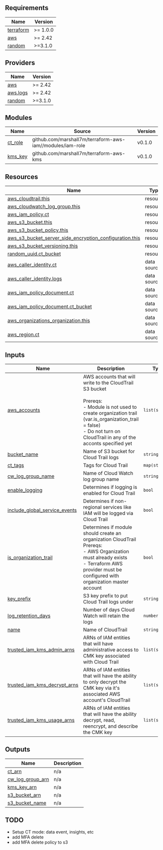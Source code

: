 <!-- BEGINNING OF PRE-COMMIT-TERRAFORM DOCS HOOK -->
## Requirements

| Name | Version |
|------|---------|
| <a name="requirement_terraform"></a> [terraform](#requirement\_terraform) | >= 1.0.0 |
| <a name="requirement_aws"></a> [aws](#requirement\_aws) | >= 2.42 |
| <a name="requirement_random"></a> [random](#requirement\_random) | >=3.1.0 |

## Providers

| Name | Version |
|------|---------|
| <a name="provider_aws"></a> [aws](#provider\_aws) | >= 2.42 |
| <a name="provider_aws.logs"></a> [aws.logs](#provider\_aws.logs) | >= 2.42 |
| <a name="provider_random"></a> [random](#provider\_random) | >=3.1.0 |

## Modules

| Name | Source | Version |
|------|--------|---------|
| <a name="module_ct_role"></a> [ct\_role](#module\_ct\_role) | github.com/marshall7m/terraform-aws-iam//modules/iam-role | v0.1.0 |
| <a name="module_kms_key"></a> [kms\_key](#module\_kms\_key) | github.com/marshall7m/terraform-aws-kms | v0.1.0 |

## Resources

| Name | Type |
|------|------|
| [aws_cloudtrail.this](https://registry.terraform.io/providers/hashicorp/aws/latest/docs/resources/cloudtrail) | resource |
| [aws_cloudwatch_log_group.this](https://registry.terraform.io/providers/hashicorp/aws/latest/docs/resources/cloudwatch_log_group) | resource |
| [aws_iam_policy.ct](https://registry.terraform.io/providers/hashicorp/aws/latest/docs/resources/iam_policy) | resource |
| [aws_s3_bucket.this](https://registry.terraform.io/providers/hashicorp/aws/latest/docs/resources/s3_bucket) | resource |
| [aws_s3_bucket_policy.this](https://registry.terraform.io/providers/hashicorp/aws/latest/docs/resources/s3_bucket_policy) | resource |
| [aws_s3_bucket_server_side_encryption_configuration.this](https://registry.terraform.io/providers/hashicorp/aws/latest/docs/resources/s3_bucket_server_side_encryption_configuration) | resource |
| [aws_s3_bucket_versioning.this](https://registry.terraform.io/providers/hashicorp/aws/latest/docs/resources/s3_bucket_versioning) | resource |
| [random_uuid.ct_bucket](https://registry.terraform.io/providers/hashicorp/random/latest/docs/resources/uuid) | resource |
| [aws_caller_identity.ct](https://registry.terraform.io/providers/hashicorp/aws/latest/docs/data-sources/caller_identity) | data source |
| [aws_caller_identity.logs](https://registry.terraform.io/providers/hashicorp/aws/latest/docs/data-sources/caller_identity) | data source |
| [aws_iam_policy_document.ct](https://registry.terraform.io/providers/hashicorp/aws/latest/docs/data-sources/iam_policy_document) | data source |
| [aws_iam_policy_document.ct_bucket](https://registry.terraform.io/providers/hashicorp/aws/latest/docs/data-sources/iam_policy_document) | data source |
| [aws_organizations_organization.this](https://registry.terraform.io/providers/hashicorp/aws/latest/docs/data-sources/organizations_organization) | data source |
| [aws_region.ct](https://registry.terraform.io/providers/hashicorp/aws/latest/docs/data-sources/region) | data source |

## Inputs

| Name | Description | Type | Default | Required |
|------|-------------|------|---------|:--------:|
| <a name="input_aws_accounts"></a> [aws\_accounts](#input\_aws\_accounts) | AWS accounts that will write to the CloudTrail S3 bucket<br><br>Prereqs:<br>  - Module is not used to create organization trail (var.is\_organization\_trail = false)<br>  - Do not turn on CloudTrail in any of the acconts specified yet | `list(string)` | `[]` | no |
| <a name="input_bucket_name"></a> [bucket\_name](#input\_bucket\_name) | Name of S3 bucket for Cloud Trail logs | `string` | `null` | no |
| <a name="input_ct_tags"></a> [ct\_tags](#input\_ct\_tags) | Tags for Cloud Trail | `map(string)` | `{}` | no |
| <a name="input_cw_log_group_name"></a> [cw\_log\_group\_name](#input\_cw\_log\_group\_name) | Name of Cloud Watch log group name | `string` | `"cloudtrail-logs"` | no |
| <a name="input_enable_logging"></a> [enable\_logging](#input\_enable\_logging) | Determines if logging is enabled for Cloud Trail | `bool` | `true` | no |
| <a name="input_include_global_service_events"></a> [include\_global\_service\_events](#input\_include\_global\_service\_events) | Determines if non-regional services like IAM will be logged via Cloud Trail | `bool` | `true` | no |
| <a name="input_is_organization_trail"></a> [is\_organization\_trail](#input\_is\_organization\_trail) | Determines if module should create an organization CloudTrail <br>Prereqs:<br>  - AWS Organization must already exists<br>  - Terraform AWS provider must be configured with organization master account | `bool` | `false` | no |
| <a name="input_key_prefix"></a> [key\_prefix](#input\_key\_prefix) | S3 key prefix to put Cloud Trail logs under | `string` | `null` | no |
| <a name="input_log_retention_days"></a> [log\_retention\_days](#input\_log\_retention\_days) | Number of days Cloud Watch will retain the logs | `number` | n/a | yes |
| <a name="input_name"></a> [name](#input\_name) | Name of CloudTrail | `string` | n/a | yes |
| <a name="input_trusted_iam_kms_admin_arns"></a> [trusted\_iam\_kms\_admin\_arns](#input\_trusted\_iam\_kms\_admin\_arns) | ARNs of IAM entities that will have administrative access to CMK key associated with Cloud Trail | `list(string)` | n/a | yes |
| <a name="input_trusted_iam_kms_decrypt_arns"></a> [trusted\_iam\_kms\_decrypt\_arns](#input\_trusted\_iam\_kms\_decrypt\_arns) | ARNs of IAM entities that will have the ability to only decrypt the CMK key via it's associated AWS account's CloudTrail | `list(string)` | `[]` | no |
| <a name="input_trusted_iam_kms_usage_arns"></a> [trusted\_iam\_kms\_usage\_arns](#input\_trusted\_iam\_kms\_usage\_arns) | ARNs of IAM entities that will have the ability decrypt, read, reencrypt, and describe the CMK key | `list(string)` | `[]` | no |

## Outputs

| Name | Description |
|------|-------------|
| <a name="output_ct_arn"></a> [ct\_arn](#output\_ct\_arn) | n/a |
| <a name="output_cw_log_group_arn"></a> [cw\_log\_group\_arn](#output\_cw\_log\_group\_arn) | n/a |
| <a name="output_kms_key_arn"></a> [kms\_key\_arn](#output\_kms\_key\_arn) | n/a |
| <a name="output_s3_bucket_arn"></a> [s3\_bucket\_arn](#output\_s3\_bucket\_arn) | n/a |
| <a name="output_s3_bucket_name"></a> [s3\_bucket\_name](#output\_s3\_bucket\_name) | n/a |
<!-- END OF PRE-COMMIT-TERRAFORM DOCS HOOK -->

## TODO
- Setup CT mode: data event, insights, etc
- add MFA delete
- add MFA delete policy to s3